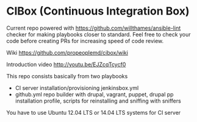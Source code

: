 CIBox (Continuous Integration Box)
=====

Current repo powered with https://github.com/willthames/ansible-lint checker for making playbooks closer to standard.
Feel free to check your code before creating PRs for increasing speed of code review.

Wiki https://github.com/propeoplemd/cibox/wiki

Introduction video http://youtu.be/EJZcqTcycf0

This repo consists basically from two playbooks
- CI server installation/provisioning jenkinsbox.yml
- github.yml repo builder with drupal, vagrant, puppet, drupal pp installation profile, scripts for reinstalling and sniffing with sniffers

You have to use Ubuntu 12.04 LTS or 14.04 LTS systems for CI server
